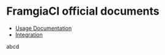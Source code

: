 # FramgiaCI official documents

- [Usage Documentation](./document.md)
- [Integration](./integration.md)

abcd
